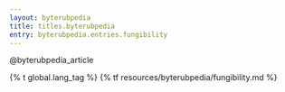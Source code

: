 ```yaml
---
layout: byterubpedia
title: titles.byterubpedia
entry: byterubpedia.entries.fungibility
---
```


@byterubpedia_article

{% t global.lang_tag %}
{% tf resources/byterubpedia/fungibility.md %}
